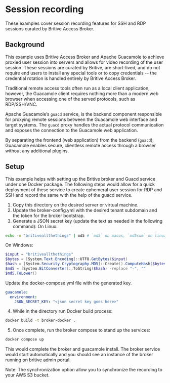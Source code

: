 # Session recording

These examples cover session recording features for SSH and RDP sessions curated by Britive Access Broker.

## Background

This example uses Britive Access Broker and Apache Guacamole to achieve proxied user session into servers and allows for video recording of the user session. These sessions are curated by Britive, are short-lived, and do not require end users to install any special tools or to copy credentials -- the credential rotation is handled entirely by Britive Access Broker.

Traditional remote access tools often run as a local client application, however, the Guacamole client requires nothing more than a modern web browser when accessing one of the served protocols, such as RDP/SSH/VNC.

Apache Guacamole’s `guacd` service, is the backend component responsible for proxying remote sessions between the Guacamole web interface and target systems. The `guacd` proxy handles the actual protocol communication and exposes the connection to the Guacamole web application.

By separating the frontend (web application) from the backend (`guacd`), Guacamole enables secure, clientless remote access through a browser without any additional plugins.

## Setup

This example helps with setting up the Britive broker and Guacd service under one Docker package. The following steps would allow for a quick deployment of these service to create ephemeral user session for RDP and SSH and record the same with the help of the guacd service.

1. Copy this directory on the desired server or virtual machine.
2. Update the broker-config.yml with the desired tenant subdomain and the token for the broker bootstrap.
3. Generate a JSON secret key (update the text as needed in the following command):
On Linux:

  ```sh
  echo -n "britiveallthethings" | md5 # `md5` on macos, `md5sum` on linux
  ```

On Windows:

```powershell
$input = "britiveallthethings"
$bytes = [System.Text.Encoding]::UTF8.GetBytes($input)
$hash = [System.Security.Cryptography.MD5]::Create().ComputeHash($bytes)
$md5 = [System.BitConverter]::ToString($hash) -replace "-", ""
$md5.ToLower()
```

  Update the docker-compose.yml file with the generated key.

  ```yaml
  guacamole:
    environment:
      JSON_SECRET_KEY: "<json secret key goes here>"

  ```

4. While in the directory run Docker build process:

```sh
docker build -t broker-docker .
```

5. Once complete, run the broker compose to stand up the services:

```sh
docker compose up
```

This would complete the broker and guacamole install. The broker service would start automatically and you should see an instance of the broker running on britive admin portal.

Note:
The synchronization option allow you to synchronize the recording to your AWS S3 bucket.
